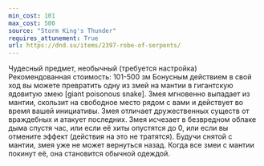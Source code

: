 ```yaml
---
min_cost: 101
max_cost: 500
source: "Storm King's Thunder"
requires_attunement: True
url: https://dnd.su/items/2397-robe-of-serpents/
---
```


Чудесный предмет, необычный (требуется настройка)
Рекомендованная стоимость: 101-500 зм
Бонусным действием в свой ход вы можете превратить одну из змей на мантии в гигантскую ядовитую змею [giant poisonous snake]. Змея мгновенно выпадает из мантии, скользит на свободное место рядом с вами и действует во время вашей инициативы. Змея отличает дружественных существ от враждебных и атакует последних. Змея исчезает в безвредном облаке дыма спустя час, или если её хиты опустятся до 0, или если вы отмените эффект (действия на это не тратятся). Будучи снятой с мантии, змея уже не может вернуться назад. Когда все змеи с мантии покинут её, она становится обычной одеждой.